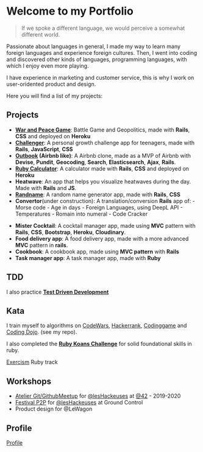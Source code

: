 # Welcome to my Portfolio


> If we spoke a different language, we would perceive a somewhat different world.


Passionate about languages in general, I made my way to learn many foreign languages and experience foreign cultures.
Then, I went into coding and discovered other kinds of languages, programming languages, with which I enjoy even more playing.

I have experience in marketing and customer service, this is why I work on user-oridented product and design.

<!-- ### See my [website](http://lordinatrice.com/). -->

Here you will find a list of my projects:

## Projects

* **[War and Peace Game](https://war-and-peace-game.herokuapp.com)**: Battle Game and Geopolitics, made with **Rails**, **CSS** and deployed on **Heroku**
* **[Challenger](http://www.challeng-her.com/)**: A personal growth challenge app for teenagers, made with **Rails**, **JavaScript**, **CSS**
* **[Outbook](https://challenger-outbook.herokuapp.com/) (Airbnb like)**: A Airbnb clone, made as a MVP of Airbnb with **Devise**, **Pundit**, **Geocoding**, **Search**, **Elasticsearch**, **Ajax**, **Rails**.
* **[Ruby Calculator](https://ruby-calc.herokuapp.com)**: A calculator made with **Rails**, **CSS** and deployed on **Heroku**
* **Heatwave**: An app that helps you visualize heatwaves during the day. Made with **Rails** and **JS**.
* **[Randname](https://randname.herokuapp.com/)**: A random name generator app, made with **Rails**, **CSS**
* **Convertor**(under construction): A translation/conversion **Rails** app of:
         - Morse code
         - Age in days
         - Foreign Languages, using DeepL API
         - Temperatures
         - Romain into numeral
         - Code Cracker
- **Mister Cocktail**: A cocktail manager app, made using **MVC** pattern with **Rails**, **CSS**, **Bootstrap**, **Heroku**, **Cloudinary**.
- **Food delivery app**: A food delivery app, made with a more advanced **MVC** pattern in **rails**.
- **Cookbook**: A cookbook app, made using **MVC pattern** with **Rails**
- **Task manager app**: A task manager app, made with **Ruby**

## TDD
I also practice **[Test Driven Development](https://github.com/camilleregnault/ruby-tdd-01)**

## Kata
I train myself to algorithms on [CodeWars](www.codewars.com), [Hackerrank](www.hackerrank.com), [Codinggame](https://www.codingame.com/) and [Coding Dojo](http://codingdojo.org/kata/).
(see my repo).

I also completed the **[Ruby Koans Challenge](http://rubykoans.com/)** for solid foundational skills in ruby.

[Exercism](https://exercism.io/) Ruby track

## Workshops
- [Atelier Git/Github](https://github.com/camilleregnault/atelier-github)[Meetup](https://www.meetup.com/fr-FR/meetup-LesHackeuses/events/265922192/) for [@lesHackeuses](https://leshackeuses.fr/) at [@42](https://www.42.fr/) - 2019-2020
- [Festival P2P](https://p2p.paris/fr/event/festival-0/) for [@lesHackeuses](https://leshackeuses.fr/) at Ground Control 
- Product design for @LeWagon

## Profile
[Profile](https://camilleregnault.github.io/profile/)

